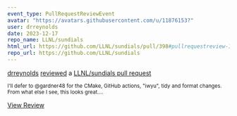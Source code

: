 ```yaml
---
event_type: PullRequestReviewEvent
avatar: "https://avatars.githubusercontent.com/u/11876153?"
user: drreynolds
date: 2023-12-17
repo_name: LLNL/sundials
html_url: https://github.com/LLNL/sundials/pull/398#pullrequestreview-1785116258
repo_url: https://github.com/LLNL/sundials
---
```


<a href='https://github.com/drreynolds' target='_blank'>drreynolds</a> <a href='https://github.com/LLNL/sundials/pull/398#pullrequestreview-1785116258' target='_blank'>reviewed</a> a <a href='https://github.com/LLNL/sundials/pull/398' target='_blank'>LLNL/sundials pull request</a>

<small>I'll defer to @gardner48 for the CMake, GitHub actions, "iwyu", tidy and format changes.  From what else I see, this looks great....</small>

<a href='https://github.com/LLNL/sundials/pull/398#pullrequestreview-1785116258' target='_blank'>View Review</a>